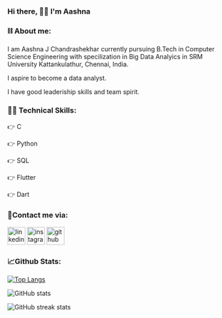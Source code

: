  ### Hi there, 🙋‍♀️ I'm Aashna 
 
### **⛓️ About me:**
I am Aashna J Chandrashekhar currently pursuing B.Tech in Computer Science Engineering with specilization in Big Data Analyics in SRM University Kattankulathur, Chennai, India.

I aspire to become a data analyst.

I have good leaderiship skills and team spirit.


### **👩‍💻 Technical Skills:**

👉 C

👉 Python

👉 SQL

👉 Flutter 

👉 Dart



### **🤝Contact me via:**

[<img src='https://cdn.jsdelivr.net/npm/simple-icons@3.0.1/icons/linkedin.svg' alt='linkedin' height='40'>](https://www.linkedin.com/in/aashna-j-chandrashekhar-83417522a/)  [<img src='https://cdn.jsdelivr.net/npm/simple-icons@3.0.1/icons/instagram.svg' alt='instagram' height='40'>](https://www.instagram.com/aashnaaax/)  [<img src='https://cdn.jsdelivr.net/npm/simple-icons@3.0.1/icons/github.svg' alt='github' height='40'>](https://github.com/aashnajc1)  

### **📈Github Stats:**

[![Top Langs](https://github-readme-stats.vercel.app/api/top-langs/?username=aashnajc1&layout=compact&theme=tokyonight)](https://github.com/anuraghazra/github-readme-stats)

![GitHub stats](https://github-readme-stats.vercel.app/api?username=aashnajc1&show_icons=true&theme=tokyonight)  

![GitHub streak stats](https://github-readme-streak-stats.herokuapp.com/?user=aashnajc1&theme=tokyonight)  

